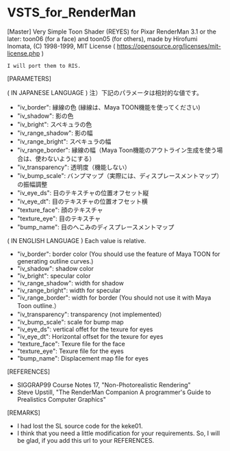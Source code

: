 # VSTS_for_RenderMan
[Master]
    Very Simple Toon Shader (REYES) for Pixar RenderMan 3.1 or the later: toon06 (for a face) and toon05 (for others),
    made by Hirofumi Inomata, (C) 1998-1999, 
    MIT License ( https://opensource.org/licenses/mit-license.php )
    
    I will port them to RIS.

[PARAMETERS] 

( IN JAPANESE LANGUAGE ) 注）下記のパラメータは相対的な値です。

- "iv_border": 縁線の色 (縁線は、Maya TOON機能を使ってください)
- "iv_shadow": 影の色
- "iv_bright": スペキュラの色
- "iv_range_shadow": 影の幅
- "iv_range_bright": スペキュラの幅
- "iv_range_border": 縁線の幅（Maya Toon機能のアウトライン生成を使う場合は、使わないようにする）
- "iv_transparency": 透明度（機能しない）
- "iv_bump_scale": バンプマップ（実際には、ディスプレースメントマップ）の振幅調整
- "iv_eye_ds": 目のテキスチャの位置オフセット縦
- "iv_eye_dt": 目のテキスチャの位置オフセット横
- "texture_face": 顔のテキスチャ
- "texture_eye": 目のテキスチャ
- "bump_name": 目のへこみのディスプレースメントマップ 

( IN ENGLISH LANGUAGE ) Each value is relative.

- "iv_border": border color (You should use the feature of Maya TOON for generating outline curves.)
- "iv_shadow": shadow color
- "iv_bright": specular color
- "iv_range_shadow": width for shadow
- "iv_range_bright": width for specular
- "iv_range_border": width for border (You should not use it with Maya Toon outline.）
- "iv_transparency": transparency (not implemented）
- "iv_bump_scale": scale for bump map
- "iv_eye_ds": vertical offet for the texure for eyes
- "iv_eye_dt": Horizontal offset for the texure for eyes
- "texture_face": Texure file for the face
- "texture_eye": Texure file for the eyes
- "bump_name": Displacement map file for eyes 

[REFERENCES]
- SIGGRAP99 Course Notes 17, "Non-Photorealistic Rendering" 
- Steve Upstill, "The RenderMan Companion A programmer's Guide to Prealistics Computer Graphics" 

[REMARKS]
- I had lost the SL source code for the keke01.
- I think that you need a little modification for your requirements. So, I will be glad, if you add this url to your REFERENCES.
